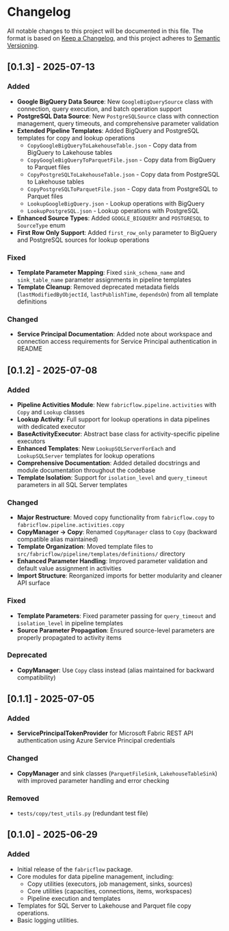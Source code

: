 # Changelog

All notable changes to this project will be documented in this file.
The format is based on [Keep a Changelog](https://keepachangelog.com/en/1.1.0/), and this project adheres to [Semantic Versioning](https://semver.org/spec/v2.0.0.html).

## [0.1.3] - 2025-07-13

### Added

- **Google BigQuery Data Source**: New `GoogleBigQuerySource` class with connection, query execution, and batch operation support
- **PostgreSQL Data Source**: New `PostgreSQLSource` class with connection management, query timeouts, and comprehensive parameter validation
- **Extended Pipeline Templates**: Added BigQuery and PostgreSQL templates for copy and lookup operations
  - `CopyGoogleBigQueryToLakehouseTable.json` - Copy data from BigQuery to Lakehouse tables
  - `CopyGoogleBigQueryToParquetFile.json` - Copy data from BigQuery to Parquet files
  - `CopyPostgreSQLToLakehouseTable.json` - Copy data from PostgreSQL to Lakehouse tables
  - `CopyPostgreSQLToParquetFile.json` - Copy data from PostgreSQL to Parquet files
  - `LookupGoogleBigQuery.json` - Lookup operations with BigQuery
  - `LookupPostgreSQL.json` - Lookup operations with PostgreSQL
- **Enhanced Source Types**: Added `GOOGLE_BIGQUERY` and `POSTGRESQL` to `SourceType` enum
- **First Row Only Support**: Added `first_row_only` parameter to BigQuery and PostgreSQL sources for lookup operations

### Fixed

- **Template Parameter Mapping**: Fixed `sink_schema_name` and `sink_table_name` parameter assignments in pipeline templates
- **Template Cleanup**: Removed deprecated metadata fields (`lastModifiedByObjectId`, `lastPublishTime`, `dependsOn`) from all template definitions

### Changed

- **Service Principal Documentation**: Added note about workspace and connection access requirements for Service Principal authentication in README

## [0.1.2] - 2025-07-08

### Added

- **Pipeline Activities Module**: New `fabricflow.pipeline.activities` with `Copy` and `Lookup` classes
- **Lookup Activity**: Full support for lookup operations in data pipelines with dedicated executor
- **BaseActivityExecutor**: Abstract base class for activity-specific pipeline executors
- **Enhanced Templates**: New `LookupSQLServerForEach` and `LookupSQLServer` templates for lookup operations
- **Comprehensive Documentation**: Added detailed docstrings and module documentation throughout the codebase
- **Template Isolation**: Support for `isolation_level` and `query_timeout` parameters in all SQL Server templates

### Changed

- **Major Restructure**: Moved copy functionality from `fabricflow.copy` to `fabricflow.pipeline.activities.copy`
- **CopyManager → Copy**: Renamed `CopyManager` class to `Copy` (backward compatible alias maintained)
- **Template Organization**: Moved template files to `src/fabricflow/pipeline/templates/definitions/` directory
- **Enhanced Parameter Handling**: Improved parameter validation and default value assignment in activities
- **Import Structure**: Reorganized imports for better modularity and cleaner API surface

### Fixed

- **Template Parameters**: Fixed parameter passing for `query_timeout` and `isolation_level` in pipeline templates
- **Source Parameter Propagation**: Ensured source-level parameters are properly propagated to activity items

### Deprecated

- **CopyManager**: Use `Copy` class instead (alias maintained for backward compatibility)

## [0.1.1] - 2025-07-05

### Added

- **ServicePrincipalTokenProvider** for Microsoft Fabric REST API authentication using Azure Service Principal credentials

### Changed

- **CopyManager** and sink classes (`ParquetFileSink`, `LakehouseTableSink`) with improved parameter handling and error checking

### Removed

- `tests/copy/test_utils.py` (redundant test file)

## [0.1.0] - 2025-06-29

### Added

- Initial release of the `fabricflow` package.
- Core modules for data pipeline management, including:
  - Copy utilities (executors, job management, sinks, sources)
  - Core utilities (capacities, connections, items, workspaces)
  - Pipeline execution and templates
- Templates for SQL Server to Lakehouse and Parquet file copy operations.
- Basic logging utilities.
